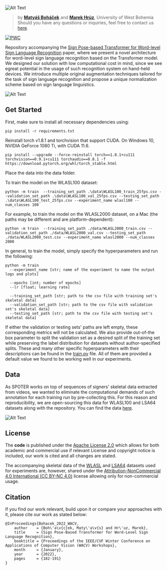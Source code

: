 ![Alt Text](http://spoter.signlanguagerecognition.com/img/GitHub_banner.png)

> by **[Matyáš Boháček](https://github.com/matyasbohacek)** and **[Marek Hrúz](https://github.com/mhruz)**, University of West Bohemia <br>
> Should you have any questions or inquiries, feel free to contact us [here](mailto:matyas.bohacek@matsworld.io).

[![PWC](https://img.shields.io/endpoint.svg?url=https://paperswithcode.com/badge/sign-pose-based-transformer-for-word-level/sign-language-recognition-on-lsa64)](https://paperswithcode.com/sota/sign-language-recognition-on-lsa64?p=sign-pose-based-transformer-for-word-level)

Repository accompanying the [Sign Pose-based Transformer for Word-level Sign Language Recognition](https://openaccess.thecvf.com/content/WACV2022W/HADCV/html/Bohacek_Sign_Pose-Based_Transformer_for_Word-Level_Sign_Language_Recognition_WACVW_2022_paper.html) paper, where we present a novel architecture for word-level sign language recognition based on the Transformer model. We designed our solution with low computational cost in mind, since we see egreat potential in the usage of such recognition system on hand-held devices. We introduce multiple original augmentation techniques tailored for the task of sign language recognition and propose a unique normalization scheme based on sign language linguistics.

![Alt Text](http://spoter.signlanguagerecognition.com/img/architecture_github.gif)

## Get Started

First, make sure to install all necessary dependencies using:

```shell
pip install -r requirements.txt
```

Reinstall torch v1.8.1 and torchvision that support CUDA. On Windows 10, NVIDIA GeForce 1080 Ti, with CUDA 11.6.
```commandline
pip install --upgrade --force-reinstall torch==1.8.1+cu111 torchvision==0.9.1+cu111 torchaudio==0.8.1 -f https://download.pytorch.org/whl/torch_stable.html
```



Place the data into the data folder.

To train the model on the WLASL100 dataset:
```commandline
python -m train  --training_set_path .\data\WLASL100_train_25fps.csv --validation_set_path .\data\WLASL100_val_25fps.csv --testing_set_path .\data\WLASL100_test_25fps.csv --experiment_name wlasl100 --num_classes 100      
```

For example, to train the model on the WLASL2000 dataset, on a Mac (the paths may be different and are platform-dependent):
```commandline
python -m train  --training_set_path ./data/WLASL2000_train.csv --validation_set_path ./data/WLASL2000_val.csv --testing_set_path ./data/WLASL2000_test.csv --experiment_name wlasl2000 --num_classes 2000      
```


In general, to train the model, simply specify the hyperparameters and run the following:

```
python -m train
  --experiment_name [str; name of the experiment to name the output logs and plots]
  
  --epochs [int; number of epochs]
  --lr [float; learning rate]
  
  --training_set_path [str; path to the csv file with training set's skeletal data]
  --validation_set_path [str; path to the csv file with validation set's skeletal data]
  --testing_set_path [str; path to the csv file with testing set's skeletal data]
```

If either the validation or testing sets' paths are left empty, these corresponding metrics will not be calculated. We also provide out-of-the box parameter to split the validation set as a desired split of the training set while preserving the label distribution for datasets without author-specified splits. These and many other specific hyperparameters with their descriptions can be found in the [train.py](https://github.com/matyasbohacek/spoter/blob/main/train.py) file. All of them are provided a default value we found to be working well in our experiments.

## Data

As SPOTER works on top of sequences of signers' skeletal data extracted from videos, we wanted to eliminate the computational demands of such annotation for each training run by pre-collecting this. For this reason and reproducibility, we are open-sourcing this data for WLASL100 and LSA64 datasets along with the repository. You can find the data [here](https://github.com/matyasbohacek/spoter/releases/tag/supplementary-data).

![Alt Text](http://spoter.signlanguagerecognition.com/img/datasets_overview.gif)

## License

The **code** is published under the [Apache License 2.0](https://github.com/matyasbohacek/spoter/blob/main/LICENSE) which allows for both academic and commercial use if  relevant License and copyright notice is included, our work is cited and all changes are stated.

The accompanying skeletal data of the [WLASL](https://arxiv.org/pdf/1910.11006.pdf) and [LSA64](https://core.ac.uk/download/pdf/76495887.pdf) datasets used for experiments are, however, shared under the [Attribution-NonCommercial 4.0 International (CC BY-NC 4.0)](https://creativecommons.org/licenses/by-nc/4.0/) license allowing only for non-commercial usage.

## Citation

If you find our work relevant, build upon it or compare your approaches with it, please cite our work as stated below:

```
@InProceedings{Bohacek_2022_WACV,
    author    = {Boh\'a\v{c}ek, Maty\'a\v{s} and Hr\'uz, Marek},
    title     = {Sign Pose-Based Transformer for Word-Level Sign Language Recognition},
    booktitle = {Proceedings of the IEEE/CVF Winter Conference on Applications of Computer Vision (WACV) Workshops},
    month     = {January},
    year      = {2022},
    pages     = {182-191}
}
```
